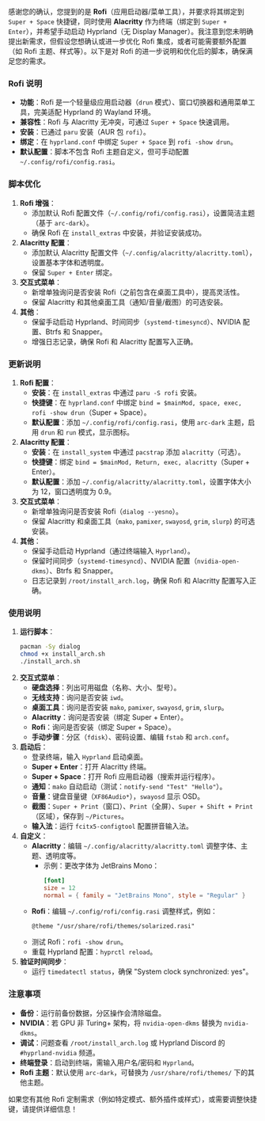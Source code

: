 感谢您的确认，您提到的是 **Rofi**（应用启动器/菜单工具），并要求将其绑定到 `Super + Space` 快捷键，同时使用 **Alacritty** 作为终端（绑定到 `Super + Enter`），并希望手动启动 Hyprland（无 Display Manager）。我注意到您未明确提出新需求，但假设您想确认或进一步优化 Rofi 集成，或者可能需要额外配置（如 Rofi 主题、样式等）。以下是对 Rofi 的进一步说明和优化后的脚本，确保满足您的需求。

### Rofi 说明
- **功能**：Rofi 是一个轻量级应用启动器（`drun` 模式）、窗口切换器和通用菜单工具，完美适配 Hyprland 的 Wayland 环境。
- **兼容性**：Rofi 与 Alacritty 无冲突，可通过 `Super + Space` 快速调用。
- **安装**：已通过 `paru` 安装（AUR 包 `rofi`）。
- **绑定**：在 `hyprland.conf` 中绑定 `Super + Space` 到 `rofi -show drun`。
- **默认配置**：脚本不包含 Rofi 主题自定义，但可手动配置 `~/.config/rofi/config.rasi`。

### 脚本优化
1. **Rofi 增强**：
   - 添加默认 Rofi 配置文件（`~/.config/rofi/config.rasi`），设置简洁主题（基于 `arc-dark`）。
   - 确保 Rofi 在 `install_extras` 中安装，并验证安装成功。
2. **Alacritty 配置**：
   - 添加默认 Alacritty 配置文件（`~/.config/alacritty/alacritty.toml`），设置基本字体和透明度。
   - 保留 `Super + Enter` 绑定。
3. **交互式菜单**：
   - 新增单独询问是否安装 Rofi（之前包含在桌面工具中），提高灵活性。
   - 保留 Alacritty 和其他桌面工具（通知/音量/截图）的可选安装。
4. **其他**：
   - 保留手动启动 Hyprland、时间同步（`systemd-timesyncd`）、NVIDIA 配置、Btrfs 和 Snapper。
   - 增强日志记录，确保 Rofi 和 Alacritty 配置写入正确。




### 更新说明
1. **Rofi 配置**：
   - **安装**：在 `install_extras` 中通过 `paru -S rofi` 安装。
   - **快捷键**：在 `hyprland.conf` 中绑定 `bind = $mainMod, space, exec, rofi -show drun`（Super + Space）。
   - **默认配置**：添加 `~/.config/rofi/config.rasi`，使用 `arc-dark` 主题，启用 `drun` 和 `run` 模式，显示图标。
2. **Alacritty 配置**：
   - **安装**：在 `install_system` 中通过 `pacstrap` 添加 `alacritty`（可选）。
   - **快捷键**：绑定 `bind = $mainMod, Return, exec, alacritty`（Super + Enter）。
   - **默认配置**：添加 `~/.config/alacritty/alacritty.toml`，设置字体大小为 12，窗口透明度为 0.9。
3. **交互式菜单**：
   - 新增单独询问是否安装 Rofi（`dialog --yesno`）。
   - 保留 Alacritty 和桌面工具（`mako`, `pamixer`, `swayosd`, `grim`, `slurp`) 的可选安装。
4. **其他**：
   - 保留手动启动 Hyprland（通过终端输入 `Hyprland`）。
   - 保留时间同步（`systemd-timesyncd`）、NVIDIA 配置（`nvidia-open-dkms`）、Btrfs 和 Snapper。
   - 日志记录到 `/root/install_arch.log`，确保 Rofi 和 Alacritty 配置写入正确。

### 使用说明
1. **运行脚本**：
   ```bash
   pacman -Sy dialog
   chmod +x install_arch.sh
   ./install_arch.sh
   ```
2. **交互式菜单**：
   - **硬盘选择**：列出可用磁盘（名称、大小、型号）。
   - **无线支持**：询问是否安装 `iwd`。
   - **桌面工具**：询问是否安装 `mako`, `pamixer`, `swayosd`, `grim`, `slurp`。
   - **Alacritty**：询问是否安装（绑定 Super + Enter）。
   - **Rofi**：询问是否安装（绑定 Super + Space）。
   - **手动步骤**：分区（`fdisk`）、密码设置、编辑 `fstab` 和 `arch.conf`。
3. **启动后**：
   - 登录终端，输入 `Hyprland` 启动桌面。
   - **Super + Enter**：打开 Alacritty 终端。
   - **Super + Space**：打开 Rofi 应用启动器（搜索并运行程序）。
   - **通知**：`mako` 自动启动（测试：`notify-send "Test" "Hello"`）。
   - **音量**：键盘音量键（`XF86Audio*`），`swayosd` 显示 OSD。
   - **截图**：`Super + Print`（窗口）、`Print`（全屏）、`Super + Shift + Print`（区域），保存到 `~/Pictures`。
   - **输入法**：运行 `fcitx5-configtool` 配置拼音输入法。
4. **自定义**：
   - **Alacritty**：编辑 `~/.config/alacritty/alacritty.toml` 调整字体、主题、透明度等。
     - 示例：更改字体为 JetBrains Mono：
       ```toml
       [font]
       size = 12
       normal = { family = "JetBrains Mono", style = "Regular" }
       ```
   - **Rofi**：编辑 `~/.config/rofi/config.rasi` 调整样式，例如：
     ```rasi
     @theme "/usr/share/rofi/themes/solarized.rasi"
     ```
   - 测试 Rofi：`rofi -show drun`。
   - 重载 Hyprland 配置：`hyprctl reload`。
5. **验证时间同步**：
   - 运行 `timedatectl status`，确保 "System clock synchronized: yes"。

### 注意事项
- **备份**：运行前备份数据，分区操作会清除磁盘。
- **NVIDIA**：若 GPU 非 Turing+ 架构，将 `nvidia-open-dkms` 替换为 `nvidia-dkms`。
- **调试**：问题查看 `/root/install_arch.log` 或 Hyprland Discord 的 `#hyprland-nvidia` 频道。
- **终端登录**：启动到终端，需输入用户名/密码和 `Hyprland`。
- **Rofi 主题**：默认使用 `arc-dark`，可替换为 `/usr/share/rofi/themes/` 下的其他主题。

如果您有其他 Rofi 定制需求（例如特定模式、额外插件或样式），或需要调整快捷键，请提供详细信息！